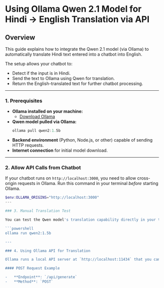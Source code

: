 # Using Ollama Qwen 2.1 Model for Hindi → English Translation via API

## Overview

This guide explains how to integrate the Qwen 2.1 model (via Ollama) to automatically translate Hindi text entered into a chatbot into English.

The setup allows your chatbot to:

-   Detect if the input is in Hindi.
-   Send the text to Ollama using Qwen for translation.
-   Return the English-translated text for further chatbot processing.

---

### 1. Prerequisites

-   **Ollama installed on your machine:**
    -   [Download Ollama](https://ollama.com/download)
-   **Qwen model pulled via Ollama:**
    ```powershell
    ollama pull qwen2:1.5b
    ```
-   **Backend environment** (Python, Node.js, or other) capable of sending HTTP requests.
-   **Internet connection** for initial model download.

---

### 2. Allow API Calls from Chatbot

If your chatbot runs on `http://localhost:3000`, you need to allow cross-origin requests in Ollama. Run this command in your terminal *before* starting Ollama.

```powershell
$env:OLLAMA_ORIGINS="http://localhost:3000"
---

### 3. Manual Translation Test

You can test the Qwen model's translation capability directly in your terminal:

```powershell
ollama run qwen2:1.5b

---

### 4. Using Ollama API for Translation

Ollama runs a local API server at `http://localhost:11434` that you can use for programmatic translation.

#### POST Request Example

-   **Endpoint**: `/api/generate`
-   **Method**: `POST`


